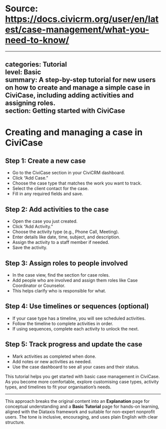 # Source: https://docs.civicrm.org/user/en/latest/case-management/what-you-need-to-know/

---
categories: Tutorial  
level: Basic  
summary: A step-by-step tutorial for new users on how to create and manage a simple case in CiviCase, including adding activities and assigning roles.  
section: Getting started with CiviCase  
---

# Creating and managing a case in CiviCase

## Step 1: Create a new case

- Go to the CiviCase section in your CiviCRM dashboard.
- Click “Add Case.”
- Choose the case type that matches the work you want to track.
- Select the client contact for the case.
- Fill in any required fields and save.

## Step 2: Add activities to the case

- Open the case you just created.
- Click “Add Activity.”
- Choose the activity type (e.g., Phone Call, Meeting).
- Enter details like date, time, subject, and description.
- Assign the activity to a staff member if needed.
- Save the activity.

## Step 3: Assign roles to people involved

- In the case view, find the section for case roles.
- Add people who are involved and assign them roles like Case Coordinator or Counselor.
- This helps clarify who is responsible for what.

## Step 4: Use timelines or sequences (optional)

- If your case type has a timeline, you will see scheduled activities.
- Follow the timeline to complete activities in order.
- If using sequences, complete each activity to unlock the next.

## Step 5: Track progress and update the case

- Mark activities as completed when done.
- Add notes or new activities as needed.
- Use the case dashboard to see all your cases and their status.

This tutorial helps you get started with basic case management in CiviCase. As you become more comfortable, explore customising case types, activity types, and timelines to fit your organisation’s needs.

---

This approach breaks the original content into an **Explanation** page for conceptual understanding and a **Basic Tutorial** page for hands-on learning, aligned with the Diataxis framework and suitable for non-expert nonprofit users. The tone is inclusive, encouraging, and uses plain English with clear structure.